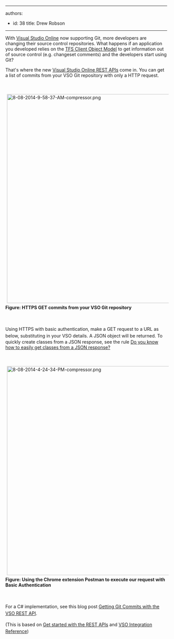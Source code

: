 

---
authors:
  - id: 38
    title: Drew Robson
---




<span class='intro'> <p>​​​​​​​​With <a href="http&#58;//www.visualstudio.com/">Visual Studio Online</a> now supporting Git, ​​​​more developers are changing their source control repositories. What happens if an application you developed relies on the <a href="http&#58;//msdn.microsoft.com/en-us/library/bb130146.aspx">TFS Client Object Model</a> to get information out of source control (e.g. changeset comments) and the developers start using Git?​</p> </span>

<p>That's where the new <a href="http&#58;//www.visualstudio.com/en-us/integrate/reference/reference-vso-overview-vsi.aspx">Visual Studio Online REST APIs</a> come in. You can get a list of commits from your VSO Git repository with only a HTTP request.​</p><p><br></p><p><img src="/PublishingImages/8-08-2014-9-58-37-AM-compressor.png" alt="8-08-2014-9-58-37-AM-compressor.png" style="margin&#58;5px;width&#58;650px;" /><br><strong>Figure&#58; HTTPS GET commits from your VSO Git repository</strong></p><p><span style="line-height&#58;20.7999992370605px;"><span style="line-height&#58;20.7999992370605px;"><br></span></span></p><p><span style="line-height&#58;20.7999992370605px;"><span style="line-height&#58;20.7999992370605px;">​Using&#160;H​TTPS with basic authentication, make a GET request to a URL as below, substituting in your VSO details. A JSON object will be returned.</span>&#160;</span>To quickly create classes from a JSON response, see the rule&#160;<a href="/do-you-know-how-to-easily-get-classes-from-a-json-response">Do you know how to easily get classes from a JSON response?</a></p><p><br></p><p><img src="/PublishingImages/8-08-2014-4-24-34-PM-compressor.png" alt="8-08-2014-4-24-34-PM-compressor.png" style="margin&#58;5px;width&#58;650px;" /><br><strong>Figure&#58; Using the Chrome extension Postman to execute our request with Basic Authentication</strong></p><p><span style="line-height&#58;20.7999992370605px;"><br></span></p><p><span style="line-height&#58;20.7999992370605px;">​For a C# implementation, see&#160;this blog post&#160;<a href="http&#58;//blog.damianbrady.com.au/2014/09/02/getting-git-commits-with-the-vso-rest-api/">Getting Git Commits with the VSO REST API​</a>​.​</span></p><p><span style="line-height&#58;20.7999992370605px;">(This is based on&#160;</span><a href="http&#58;//www.visualstudio.com/en-us/integrate/get-started/get-started-rest-basics-vsi.aspx" style="line-height&#58;20.7999992370605px;">Get started with the REST APIs</a><span style="line-height&#58;20.7999992370605px;">&#160;and&#160;</span><a href="http&#58;//www.visualstudio.com/integrate/reference/reference-vso-git-overview-vsi" style="line-height&#58;20.7999992370605px;">VSO Integration Reference</a><span style="line-height&#58;20.7999992370605px;">)​</span><br></p>


